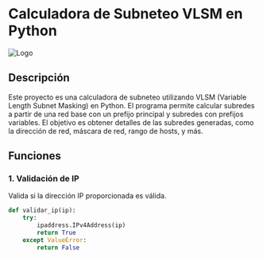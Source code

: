 # Calculadora de Subneteo VLSM en Python
![Logo](https://i.imgur.com/4Yi4QWM.png)

## Descripción

Este proyecto es una calculadora de subneteo utilizando VLSM (Variable Length Subnet Masking) en Python. El programa permite calcular subredes a partir de una red base con un prefijo principal y subredes con prefijos variables. El objetivo es obtener detalles de las subredes generadas, como la dirección de red, máscara de red, rango de hosts, y más.

## Funciones

### 1. Validación de IP
Valida si la dirección IP proporcionada es válida.

```python
def validar_ip(ip):
    try:
        ipaddress.IPv4Address(ip)
        return True
    except ValueError:
        return False
